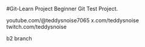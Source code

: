 #Git-Learn Project
Beginner Git Test Project. 

youtube.com/@teddysnoise7065
x.com/teddysnoise
twitch.com/teddysnoise

b2 branch
